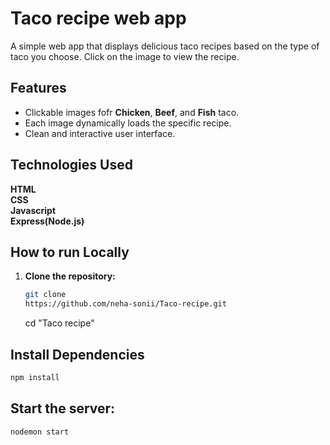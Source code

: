 # Taco recipe web app
 A simple web app that displays delicious taco recipes based on the type of taco you choose. Click on the image to view the recipe.

 ## Features

  - Clickable images fofr **Chicken**, **Beef**, and **Fish** taco.
  - Each image dynamically loads the specific recipe.
  - Clean and interactive user interface.

  ## Technologies Used
   **HTML** <br>
   **CSS** <br>
   **Javascript** <br>
   **Express(Node.js)** 

 ## How to run Locally
   1. **Clone the repository:**
        ```bash
        git clone
        https://github.com/neha-sonii/Taco-recipe.git
        ```
        cd "Taco recipe"

 ## Install Dependencies

   ```Bash
   npm install
   ```

## Start the server:
   ```Bash
   nodemon start
   ```
